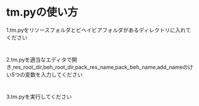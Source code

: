 # tm.pyの使い方
1.tm.pyをリソースフォルダとビヘイビアフォルダがあるディレクトリに入れてください
#
2.tm.pyを適当なエディタで開き,res_root_dir,beh_root_dir,pack_res_name,pack_beh_name,add_nameのけい5つの変数を入力してください
#
3.tm.pyを実行してください

